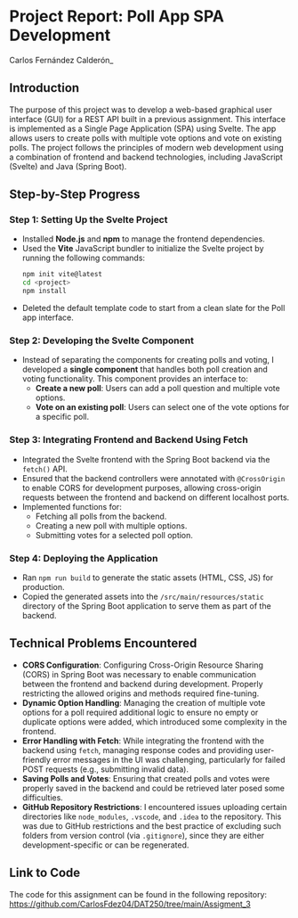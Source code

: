# Project Report: Poll App SPA Development
Carlos Fernández Calderón_

## Introduction
The purpose of this project was to develop a web-based graphical user interface (GUI) for a REST API built in a previous assignment. This interface is implemented as a Single Page Application (SPA) using Svelte. The app allows users to create polls with multiple vote options and vote on existing polls. The project follows the principles of modern web development using a combination of frontend and backend technologies, including JavaScript (Svelte) and Java (Spring Boot).

## Step-by-Step Progress

### Step 1: Setting Up the Svelte Project
- Installed **Node.js** and **npm** to manage the frontend dependencies.
- Used the **Vite** JavaScript bundler to initialize the Svelte project by running the following commands:
    ```bash
    npm init vite@latest
    cd <project>
    npm install
    ```
- Deleted the default template code to start from a clean slate for the Poll app interface.

### Step 2: Developing the Svelte Component
- Instead of separating the components for creating polls and voting, I developed a **single component** that handles both poll creation and voting functionality. This component provides an interface to:
    - **Create a new poll**: Users can add a poll question and multiple vote options.
    - **Vote on an existing poll**: Users can select one of the vote options for a specific poll.

### Step 3: Integrating Frontend and Backend Using Fetch
- Integrated the Svelte frontend with the Spring Boot backend via the `fetch()` API.
- Ensured that the backend controllers were annotated with `@CrossOrigin` to enable CORS for development purposes, allowing cross-origin requests between the frontend and backend on different localhost ports.
- Implemented functions for:
    - Fetching all polls from the backend.
    - Creating a new poll with multiple options.
    - Submitting votes for a selected poll option.

### Step 4: Deploying the Application
- Ran `npm run build` to generate the static assets (HTML, CSS, JS) for production.
- Copied the generated assets into the `/src/main/resources/static` directory of the Spring Boot application to serve them as part of the backend.

## Technical Problems Encountered

- **CORS Configuration**: Configuring Cross-Origin Resource Sharing (CORS) in Spring Boot was necessary to enable communication between the frontend and backend during development. Properly restricting the allowed origins and methods required fine-tuning.
- **Dynamic Option Handling**: Managing the creation of multiple vote options for a poll required additional logic to ensure no empty or duplicate options were added, which introduced some complexity in the frontend.
- **Error Handling with Fetch**: While integrating the frontend with the backend using `fetch`, managing response codes and providing user-friendly error messages in the UI was challenging, particularly for failed POST requests (e.g., submitting invalid data).
- **Saving Polls and Votes**: Ensuring that created polls and votes were properly saved in the backend and could be retrieved later posed some difficulties.
- **GitHub Repository Restrictions**: I encountered issues uploading certain directories like `node_modules`, `.vscode`, and `.idea` to the repository. This was due to GitHub restrictions and the best practice of excluding such folders from version control (via `.gitignore`), since they are either development-specific or can be regenerated.
## Link to Code

The code for this assignment can be found in the following repository:  
https://github.com/CarlosFdez04/DAT250/tree/main/Assigment_3

